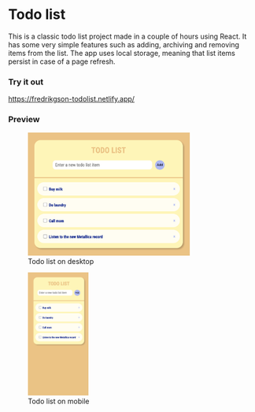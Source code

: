 # Todo list
This is a classic todo list project made in a couple of hours using React. It has some very simple features such as adding, archiving and removing items from the list. The app uses local storage, meaning that list items persist in case of a page refresh.

### Try it out
https://fredrikgson-todolist.netlify.app/

### Preview
  <figure>
    <img src="preview/desktop.png" height="250" title="Todo list on desktop">
    <figcaption>Todo list on desktop</figcaption>
  </figure>
  <figure>
    <img src="preview/mobile.png" height="250" title="Todo list on mobile">
    <figcaption>Todo list on mobile</figcaption>
  </figure>
